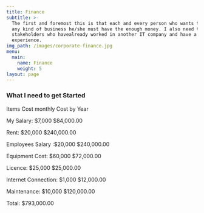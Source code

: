 ```yaml
---
title: Finance
subtitle: >-
  The first and foremost this is that each and every person who wants to start
  any kind of business he/she must have the enough money. I also need those
  stakeholders who havealready worked in another IT company and have a good
  experience. 
img_path: /images/corporate-finance.jpg
menu:
  main:
    name: Finance
    weight: 5
layout: page
---
```

<h3>What I need to get Started</h3>

Items Cost monthly Cost by Year

My Salary:  $7,000  $84,000.00

Rent:       $20,000    $240,000.00

Employees Salary :$20,000  $240,000.00

Equipment Cost: $60,000  $72,000.00

Licence:  $25,000   $25,000.00

Internet Connection: $1,000 $12,000.00

Maintenance: $10,000 $120,000.00

Total: $793,000.00
